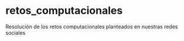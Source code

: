 # retos_computacionales
Resolución de los retos computacionales planteados en nuestras redes sociales
